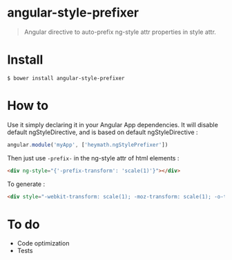 angular-style-prefixer
======================

> Angular directive to auto-prefix ng-style attr properties in style attr.


Install
=======

``$ bower install angular-style-prefixer``

How to
======

Use it simply declaring it in your Angular App dependencies.
It will disable default ngStyleDirective, and is based on default ngStyleDirective :
```javascript
angular.module('myApp', ['heymath.ngStylePrefixer'])
```

Then just use ```-prefix-``` in the ng-style attr of html elements :
```html
<div ng-style="{'-prefix-transform': 'scale(1)'}"></div>
```
To generate :
```html
<div style="-webkit-transform: scale(1); -moz-transform: scale(1); -o-transform: scale(1); -ms-transform: scale(1); transform: scale(1);"></div>
```

To do
=====

- Code optimization
- Tests
